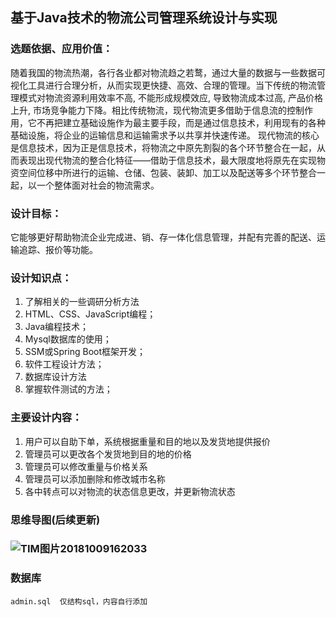 ## 基于Java技术的物流公司管理系统设计与实现

### 选题依据、应用价值：

​        随着我国的物流热潮，各行各业都对物流趋之若鹜，通过大量的数据与一些数据可视化工具进行合理分析，从而实现更快捷、高效、合理的管理。当下传统的物流管理模式对物流资源利用效率不高, 不能形成规模效应, 导致物流成本过高, 产品价格上升, 市场竞争能力下降。相比传统物流，现代物流更多借助于信息流的控制作用，它不再把建立基础设施作为最主要手段，而是通过信息技术，利用现有的各种基础设施，将企业的运输信息和运输需求予以共享并快速传递。 现代物流的核心是信息技术，因为正是信息技术，将物流之中原先割裂的各个环节整合在一起，从而表现出现代物流的整合化特征——借助于信息技术，最大限度地将原先在实现物资空间位移中所进行的运输、仓储、包装、装卸、加工以及配送等多个环节整合一起，以一个整体面对社会的物流需求。 

### 设计目标：

它能够更好帮助物流企业完成进、销、存一体化信息管理，并配有完善的配送、运输追踪、报价等功能。 

### 设计知识点：

1. 了解相关的一些调研分析方法
2. HTML、CSS、JavaScript编程；
3. Java编程技术；
4. Mysql数据库的使用；
5. SSM或Spring Boot框架开发；
6. 软件工程设计方法；
7. 数据库设计方法
8. 掌握软件测试的方法；

### 主要设计内容：

1. 用户可以自助下单，系统根据重量和目的地以及发货地提供报价
2. 管理员可以更改各个发货地到目的地的价格
3. 管理员可以修改重量与价格关系
4. 管理员可以添加删除和修改城市名称
5. 各中转点可以对物流的状态信息更改，并更新物流状态

### 思维导图(后续更新)

### ![TIM图片20181009162033](C:\Users\lenovo\Desktop\TIM图片20181009162033.png)

### 数据库	
	admin.sql  仅结构sql，内容自行添加




